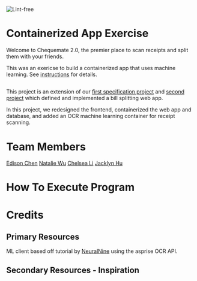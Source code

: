 ![Lint-free](https://github.com/nyu-software-engineering/containerized-app-exercise/actions/workflows/lint.yml/badge.svg)

# Containerized App Exercise

Welcome to Chequemate 2.0, the premier place to scan receipts and split them with your friends.

This was an exericse to build a containerized app that uses machine learning. See [instructions](./instructions.md) for details.

## 
This project is an extension of our [first specification project](https://github.com/software-students-spring2024/1-specification-exercise-bestswegroup) and [second project](https://github.com/software-students-spring2024/2-web-app-exercise-bswe) which defined and implemented a bill splitting web app.

In this project, we redesigned the frontend, containerized the web app and database, and added an OCR machine learning container for receipt scanning.

# Team Members

[Edison Chen](https://github.com/ebc5802)
[Natalie Wu](https://github.com/nawubyte)
[Chelsea Li](https://github.com/qiaoxixi1)
[Jacklyn Hu](https://github.com/Jacklyn22)

# How To Execute Program

# Credits

## Primary Resources

ML client based off tutorial by [NeuralNine](https://www.youtube.com/watch?v=dSCJ7DImGdA) using the asprise OCR API.

## Secondary Resources - Inspiration